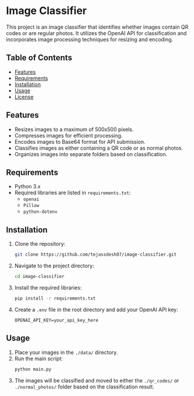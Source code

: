 # Image Classifier

This project is an image classifier that identifies whether images contain QR codes or are regular photos. It utilizes the OpenAI API for classification and incorporates image processing techniques for resizing and encoding.

## Table of Contents
- [Features](#features)
- [Requirements](#requirements)
- [Installation](#installation)
- [Usage](#usage)
- [License](#license)

## Features
- Resizes images to a maximum of 500x500 pixels.
- Compresses images for efficient processing.
- Encodes images to Base64 format for API submission.
- Classifies images as either containing a QR code or as normal photos.
- Organizes images into separate folders based on classification.

## Requirements
- Python 3.x
- Required libraries are listed in `requirements.txt`:
  - `openai`
  - `Pillow`
  - `python-dotenv`

## Installation
1. Clone the repository:
   ```bash
   git clone https://github.com/tejassdesh07/image-classifier.git
   ```
2. Navigate to the project directory:
   ```bash
   cd image-classifier
   ```
3. Install the required libraries:
   ```bash
   pip install -r requirements.txt
   ```
4. Create a `.env` file in the root directory and add your OpenAI API key:
   ```
   OPENAI_API_KEY=your_api_key_here
   ```

## Usage
1. Place your images in the `./data/` directory.
2. Run the main script:
   ```bash
   python main.py
   ```
3. The images will be classified and moved to either the `./qr_codes/` or `./normal_photos/` folder based on the classification result.

